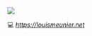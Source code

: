 <img src="https://github-readme-stats.vercel.app/api/top-langs/?username=louismeunier&theme=tokyonight"/>

💻 *https://louismeunier.net*

